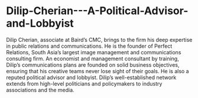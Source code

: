# Dilip-Cherian---A-Political-Advisor-and-Lobbyist
Dilip Cherian, associate at Baird’s CMC, brings to the firm his deep expertise in public relations and communications. He is the founder of Perfect Relations, South Asia’s largest image management and communications consulting firm. An economist and management consultant by training, Dilip’s communications plans are founded on solid business objectives, ensuring that his creative teams never lose sight of their goals. He is also a reputed political advisor and lobbyist. Dilip’s well-established network extends from high-level politicians and policymakers to industry associations and the media.
